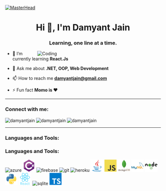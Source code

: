 [![MasterHead](https://res.cloudinary.com/dvzegd9aq/image/upload/v1721765568/Screenshot-2024-05-29-at-6-42-56-PM_wkqhyb.png)](https://www.linkedin.com/in/damyant/)

<h1 align="center">Hi 👋, I'm Damyant Jain</h1>
<h3 align="center">Learning, one line at a time.</h3>

<img align="right" alt="Coding" width="400" src="https://cdn.dribbble.com/users/1162077/screenshots/3848914/programmer.gif">

- 🌱 I’m currently learning **React.Js**

- 💬 Ask me about **.NET, OOP, Web Development**

- 📫 How to reach me **damyantjain@gmail.com**

- ⚡ Fun fact **Momo is ❤️**

---

<h3 align="left">Connect with me:</h3>
<p align="left">
  <a href="https://linkedin.com/in/damyantjain" target="blank" style="text-decoration: none;">
    <img align="center" src="https://raw.githubusercontent.com/rahuldkjain/github-profile-readme-generator/master/src/images/icons/Social/linked-in-alt.svg" alt="damyantjain" height="30" width="40" />
  </a>
  <a href="https://twitter.com/damyantjain" target="blank" style="text-decoration: none;">
    <img align="center" src="https://raw.githubusercontent.com/rahuldkjain/github-profile-readme-generator/master/src/images/icons/Social/twitter.svg" alt="damyantjain" height="30" width="40" />
  </a>
  <a href="https://instagram.com/damyantjain" target="blank" style="text-decoration: none;">
    <img align="center" src="https://raw.githubusercontent.com/rahuldkjain/github-profile-readme-generator/master/src/images/icons/Social/instagram.svg" alt="damyantjain" height="30" width="40" />
  </a>
</p>

---

<h3 align="left">Languages and Tools:</h3>
<h3 align="left">Languages and Tools:</h3>
<p align="left"> 
  <img src="https://www.vectorlogo.zone/logos/microsoft_azure/microsoft_azure-icon.svg" alt="azure" width="40" height="40" style="border: none; text-decoration: none;" /> 
  <img src="https://raw.githubusercontent.com/devicons/devicon/master/icons/csharp/csharp-original.svg" alt="csharp" width="40" height="40" style="border: none; text-decoration: none;" /> 
  <img src="https://www.vectorlogo.zone/logos/firebase/firebase-icon.svg" alt="firebase" width="40" height="40" style="border: none; text-decoration: none;" /> 
  <img src="https://www.vectorlogo.zone/logos/git-scm/git-scm-icon.svg" alt="git" width="40" height="40" style="border: none; text-decoration: none;" /> 
  <img src="https://www.vectorlogo.zone/logos/heroku/heroku-icon.svg" alt="heroku" width="40" height="40" style="border: none; text-decoration: none;" /> 
  <img src="https://raw.githubusercontent.com/devicons/devicon/master/icons/java/java-original.svg" alt="java" width="40" height="40" style="border: none; text-decoration: none;" /> 
  <img src="https://raw.githubusercontent.com/devicons/devicon/master/icons/javascript/javascript-original.svg" alt="javascript" width="40" height="40" style="border: none; text-decoration: none;" /> 
  <img src="https://raw.githubusercontent.com/devicons/devicon/master/icons/mongodb/mongodb-original-wordmark.svg" alt="mongodb" width="40" height="40" style="border: none; text-decoration: none;" /> 
  <img src="https://raw.githubusercontent.com/devicons/devicon/master/icons/mysql/mysql-original-wordmark.svg" alt="mysql" width="40" height="40" style="border: none; text-decoration: none;" /> 
  <img src="https://raw.githubusercontent.com/devicons/devicon/master/icons/nodejs/nodejs-original-wordmark.svg" alt="nodejs" width="40" height="40" style="border: none; text-decoration: none;" /> 
  <img src="https://raw.githubusercontent.com/devicons/devicon/master/icons/python/python-original.svg" alt="python" width="40" height="40" style="border: none; text-decoration: none;" /> 
  <img src="https://raw.githubusercontent.com/devicons/devicon/master/icons/react/react-original-wordmark.svg" alt="react" width="40" height="40" style="border: none; text-decoration: none;" /> 
  <img src="https://www.vectorlogo.zone/logos/sqlite/sqlite-icon.svg" alt="sqlite" width="40" height="40" style="border: none; text-decoration: none;" /> 
  <img src="https://raw.githubusercontent.com/devicons/devicon/master/icons/typescript/typescript-original.svg" alt="typescript" width="40" height="40" style="border: none; text-decoration: none;" /> 
</p>

